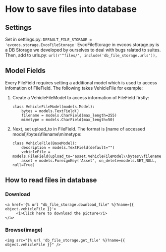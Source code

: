 # How to save files into database

## Settings
Set in settings.py: ```DEFAULT_FILE_STORAGE = 'evcoos.storage.EvcoFileStorage'```
EvcoFileStorage in evcoos.storage.py is a DB Storage we developed by ourselves to deal with bugs ralated to suites.
Then, add to urls.py: ```url(r'^files/', include('db_file_storage.urls')),```

## Model Fields
Every FileField requires setting a additional model which is used to access infomation of FileField. The following takes VehicleFile for example:
1. Create a VehicleFileModel to access information of FileField firstly:
   ```console
   class VehicleFileModel(models.Model):
       bytes = models.TextField()
       filename = models.CharField(max_length=255)
       mimetype = models.CharField(max_length=50)
   ```
1. Next, set upload_to in FileField. The format is [name of accessed model]\bytes\filename\mimetype:
   ```console
   class VehicleFile(BaseModel):
       description = models.TextField(default="")
       vehicleFile = models.FileField(upload_to='asset.VehicleFileModel\\bytes\\filename\\mimetype')
       asset = models.ForeignKey('Asset', on_delete=models.SET_NULL, null=True)
   ```
    
## How to read files in database

### Download
```console
<a href='{% url "db_file_storage.download_file" %}?name={{ object.vehicleFile }}'>
     <i>Click here to download the picture</i>
</a>
```

### Browse(image)
```console
<img src="{% url 'db_file_storage.get_file' %}?name={{ object.vehicleFile }}" />
```